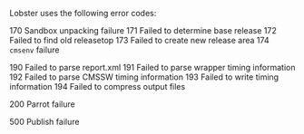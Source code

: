 Lobster uses the following error codes:

170 Sandbox unpacking failure
171 Failed to determine base release
172 Failed to find old releasetop
173 Failed to create new release area
174 `cmsenv` failure

190 Failed to parse report.xml
191 Failed to parse wrapper timing information
192 Failed to parse CMSSW timing information
193 Failed to write timing information
194 Failed to compress output files

200 Parrot failure

500 Publish failure